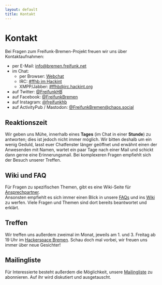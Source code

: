 ```yaml
---
layout: default
title: Kontakt
---
```

Kontakt
=======

Bei Fragen zum Freifunk-Bremen-Projekt freuen wir uns über Kontaktaufnahmen:

* per E-Mail: [info@bremen.freifunk.net](mailto:info@bremen.freifunk.net)
* im Chat:
  * per Browser: <a href="https://webirc.hackint.org/#ircs://irc.hackint.org/#ffhb?nick=Gast_?" target="_blank">Webchat</a>
  * IRC: [#ffhb im Hackint](irc://irc.hackint.org/ffhb)
  * XMPP/Jabber: [#ffhb@irc.hackint.org](xmpp:#ffhb@irc.hackint.org)
* auf Twitter: <a href="https://twitter.com/FreifunkHB" target="_blank">@FreifunkHB</a>
* auf Facebook: <a href="https://www.facebook.com/FreifunkBremen" target="_blank">@FreifunkBremen</a>
* auf Instagram: <a href="https://www.instagram.com/freifunkhb" target="_blank">@freifunkhb</a>
* auf ActivityPub / Mastodon: <a href="https://chaos.social/@FreifunkBremen" target="_blank">@FreifunkBremen@chaos.social</a>

## Reaktionszeit
Wir geben uns Mühe, innerhalb eines **Tages** (im Chat in einer **Stunde**) zu antworten; dies ist jedoch nicht immer möglich. Wir bitten deshalb um ein wenig Geduld, lasst euer Chatfenster länger geöffnet und erwähnt einen der Anwesenden mit Namen, wartet ein paar Tage nach einer Mail und schickt dann gerne eine Erinnerungsmail. 
Bei komplexeren Fragen empfiehlt sich der Besuch unserer Treffen.

## Wiki und FAQ
Für Fragen zu spezifischen Themen, gibt es eine  Wiki-Seite für [Ansprechpartner](http://wiki.bremen.freifunk.net/Infrastruktur/Ansprechpartner).  
Ansonsten empfiehlt es sich immer einen Blick in unsere [FAQs](faq.html) und ins [Wiki](http://wiki.bremen.freifunk.net/) zu werfen. Viele Fragen und Themen sind dort bereits beantwortet und erklärt.

## Treffen
Wir treffen uns außerdem zweimal im Monat, jeweils am 1. und 3. Freitag ab 19 Uhr im [Hackerspace
Bremen](https://www.hackerspace-bremen.de/anfahrt/). Schau doch mal vorbei, wir
freuen uns immer über neue Gesichter!

## Mailingliste
Für Interessierte besteht außerdem die Möglichkeit, unsere [Mailingliste](https://lists.ffhb.de/mailman/listinfo/ff-bremen/) zu abonnieren. Auf ihr wird diskutiert und ausgetauscht.
